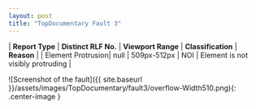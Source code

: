 ```yaml
---
layout: post
title: "TopDocumentary Fault 3"
---
```

| **Report Type** | **Distinct RLF No.** | **Viewport Range** | **Classification** | **Reason** |
| Element Protrusion| null | 509px-512px | NOI | Element is not visibly protruding | 

![Screenshot of the fault]({{ site.baseurl }}/assets/images/TopDocumentary/fault3/overflow-Width510.png){: .center-image }